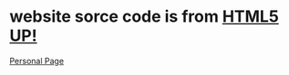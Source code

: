 # website sorce code is from [HTML5 UP!](https://html5up.net/)
[Personal Page](https://chengwuxinlin.github.io)
